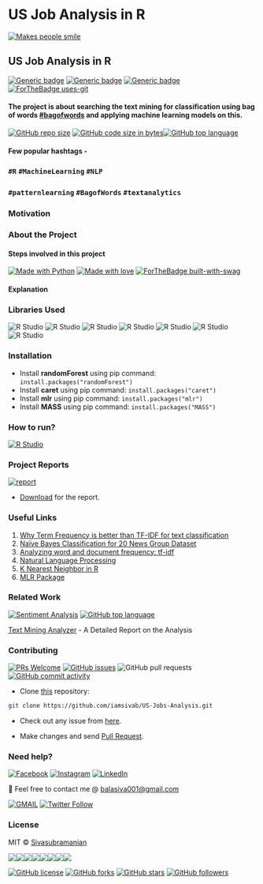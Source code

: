 # US Job Analysis in R
[![Makes people smile](https://forthebadge.com/images/badges/makes-people-smile.svg)](https://github.com/iamsivab)
## US Job Analysis in R

[![Generic badge](https://img.shields.io/badge/Text-Mining-teal.svg?style=for-the-badge)](https://github.com/iamsivab/US-Jobs-Analysis) 
[![Generic badge](https://img.shields.io/badge/LinkedIn-Connect-blue.svg?style=for-the-badge&logo=linkedin&logoColor=white)](https://www.linkedin.com/in/iamsivab/) [![Generic badge](https://img.shields.io/badge/R-Language-blue.svg?style=for-the-badge)](https://github.com/iamsivab/US-Jobs-Analysis/blob/master/Sivasubramanian-Text%20Mining%20Report.pdf) [![ForTheBadge uses-git](http://ForTheBadge.com/images/badges/uses-git.svg)](https://GitHub.com/)

#### The project is about searching the text mining for classification using bag of words [#bagofwords](https://github.com/iamsivab/US-Jobs-Analysis) and applying machine learning models on this.

[![GitHub repo size](https://img.shields.io/github/repo-size/iamsivab/US-Jobs-Analysis.svg?logo=github&style=social)](https://github.com/iamsivab) [![GitHub code size in bytes](https://img.shields.io/github/languages/code-size/iamsivab/US-Jobs-Analysis.svg?logo=git&style=social)](https://github.com/iamsivab/)[![GitHub top language](https://img.shields.io/github/languages/top/iamsivab/US-Jobs-Analysis.svg?logo=python&style=social)](https://github.com/iamsivab)

#### Few popular hashtags - 
### `#R` `#MachineLearning` `#NLP`
### `#patternlearning` `#BagofWords` `#textanalytics`

### Motivation


### About the Project


#### Steps involved in this project

[![Made with Python](https://forthebadge.com/images/badges/made-with-python.svg)](https://github.com/iamsivab/US-Jobs-Analysis) [![Made with love](https://forthebadge.com/images/badges/built-with-love.svg)](https://www.linkedin.com/in/iamsivab/) [![ForTheBadge built-with-swag](http://ForTheBadge.com/images/badges/built-with-swag.svg)](https://www.linkedin.com/in/iamsivab/)

#### Explanation


### Libraries Used

![R Studio](https://img.shields.io/badge/R-dplyr-blue.svg?style=flat&logo=r&logoColor=white) 
![R Studio](https://img.shields.io/badge/R-stringr-blue.svg?style=flat&logo=r&logoColor=white)
![R Studio](https://img.shields.io/badge/R-readtext-blue.svg?style=flat&logo=r&logoColor=white) 
![R Studio](https://img.shields.io/badge/R-e1071-blue.svg?style=flat&logo=r&logoColor=white) 
![R Studio](https://img.shields.io/badge/R-mlr-blue.svg?style=flat&logo=r&logoColor=white)
![R Studio](https://img.shields.io/badge/R-caret-blue.svg?style=flat&logo=r&logoColor=white) 
![R Studio](https://img.shields.io/badge/R-randomForest-blue.svg?style=flat&logo=r&logoColor=white) 


### Installation

- Install **randomForest** using pip command: `install.packages("randomForest")`
- Install **caret** using pip command: `install.packages("caret")`
- Install **mlr** using pip command: `install.packages("mlr")`
- Install **MASS** using pip command: `install.packages("MASS")`

### How to run?

[![R Studio](https://img.shields.io/badge/R-clean_data.R.-lightgrey.svg?logo=R&style=social)](https://github.com/iamsivab/US-Jobs-Analysis/tree/master/src)


### Project Reports

[![report](https://img.shields.io/static/v1.svg?label=Project&message=Report&logo=microsoft-word&style=social)](https://github.com/iamsivab/US-Jobs-Analysis/)

- [Download](https://github.com/iamsivab/US-Jobs-Analysis/) for the report.

### Useful Links

1. [Why Term Frequency is better than TF-IDF for text classification](https://www.quora.com/Why-does-TF-term-frequency-sometimes-give-better-F-scores-than-TF-IDF-does-for-text-classification)
2. [Naïve Bayes Classification for 20 News Group Dataset]( https://github.com/Loc-Tran/NaiveBayes20NewsGroup)
3. [Analyzing word and document frequency: tf-idf]( https://www.tidytextmining.com/tfidf.html  )
4. [Natural Language Processing](https://krakensystems.co/blog/2018/nlp-syntax-processing)
5. [K Nearest Neighbor in R]( https://www.edureka.co/blog/knn-algorithm-in-r/)
6. [MLR Package]( https://www.analyticsvidhya.com/blog/2016/08/practicing-machine-learning-techniques-in-r-with-mlr-package/)
 

 
### Related Work

[![Sentiment Analysis](https://img.shields.io/static/v1.svg?label=Text&message=Mining&color=lightgray&logo=linkedin&style=social&colorA=critical)](https://www.linkedin.com/in/iamsivab/) [![GitHub top language](https://img.shields.io/github/languages/top/iamsivab/US-Jobs-Analysis.svg?logo=php&style=social)](https://github.com/iamsivab/)

[Text Mining Analyzer](https://github.com/iamsivab/US-Jobs-Analysis) - A Detailed Report on the Analysis


### Contributing

[![PRs Welcome](https://img.shields.io/badge/PRs-welcome-brightgreen.svg?logo=github)](https://github.com/iamsivab/US-Jobs-Analysis/pulls) [![GitHub issues](https://img.shields.io/github/issues/iamsivab/US-Jobs-Analysis?logo=github)](https://github.com/iamsivab/US-Jobs-Analysis/issues) ![GitHub pull requests](https://img.shields.io/github/issues-pr/viamsivab/US-Jobs-Analysis?color=blue&logo=github) 
[![GitHub commit activity](https://img.shields.io/github/commit-activity/y/iamsivab/US-Jobs-Analysis?logo=github)](https://github.com/iamsivab/US-Jobs-Analysis/)

- Clone [this](https://github.com/iamsivab/US-Jobs-Analysis/) repository: 

```bash
git clone https://github.com/iamsivab/US-Jobs-Analysis.git
```

- Check out any issue from [here](https://github.com/iamsivab/US-Jobs-Analysis/issues).

- Make changes and send [Pull Request](https://github.com/iamsivab/US-Jobs-Analysis/pull).
 
### Need help?

[![Facebook](https://img.shields.io/static/v1.svg?label=follow&message=@iamsivab&color=9cf&logo=facebook&style=flat&logoColor=white&colorA=informational)](https://www.facebook.com/iamsivab)  [![Instagram](https://img.shields.io/static/v1.svg?label=follow&message=@iamsivab&color=grey&logo=instagram&style=flat&logoColor=white&colorA=critical)](https://www.instagram.com/iamsivab/) [![LinkedIn](https://img.shields.io/static/v1.svg?label=connect&message=@iamsivab&color=success&logo=linkedin&style=flat&logoColor=white&colorA=blue)](https://www.linkedin.com/in/iamsivab/)

:email: Feel free to contact me @ [balasiva001@gmail.com](https://mail.google.com/mail/)

[![GMAIL](https://img.shields.io/static/v1.svg?label=send&message=balasiva001@gmail.com&color=red&logo=gmail&style=social)](https://www.github.com/iamsivab) [![Twitter Follow](https://img.shields.io/twitter/follow/iamsivab?style=social)](https://twitter.com/iamsivab)


### License

MIT &copy; [Sivasubramanian](https://github.com/iamsivab/US-Jobs-Analysis/blob/master/LICENSE)

[![](https://sourcerer.io/fame/iamsivab/iamsivab/US-Jobs-Analysis/images/0)](https://sourcerer.io/fame/iamsivab/iamsivab/US-Jobs-Analysis/links/0)[![](https://sourcerer.io/fame/iamsivab/iamsivab/US-Jobs-Analysis/images/1)](https://sourcerer.io/fame/iamsivab/iamsivab/US-Jobs-Analysis/links/1)[![](https://sourcerer.io/fame/iamsivab/iamsivab/US-Jobs-Analysis/images/2)](https://sourcerer.io/fame/iamsivab/iamsivab/US-Jobs-Analysis/links/2)[![](https://sourcerer.io/fame/iamsivab/iamsivab/US-Jobs-Analysis/images/3)](https://sourcerer.io/fame/iamsivab/iamsivab/US-Jobs-Analysis/links/3)[![](https://sourcerer.io/fame/iamsivab/iamsivab/US-Jobs-Analysis/images/4)](https://sourcerer.io/fame/iamsivab/iamsivab/US-Jobs-Analysis/links/4)[![](https://sourcerer.io/fame/iamsivab/iamsivab/US-Jobs-Analysis/images/5)](https://sourcerer.io/fame/iamsivab/iamsivab/US-Jobs-Analysis/links/5)[![](https://sourcerer.io/fame/iamsivab/iamsivab/US-Jobs-Analysis/images/6)](https://sourcerer.io/fame/iamsivab/iamsivab/US-Jobs-Analysis/links/6)[![](https://sourcerer.io/fame/iamsivab/iamsivab/US-Jobs-Analysis/images/7)](https://sourcerer.io/fame/iamsivab/iamsivab/US-Jobs-Analysis/links/7)


[![GitHub license](https://img.shields.io/github/license/iamsivab/US-Jobs-Analysis.svg?style=social&logo=github)](https://github.com/iamsivab/US-Jobs-Analysis/blob/master/LICENSE) 
[![GitHub forks](https://img.shields.io/github/forks/iamsivab/US-Jobs-Analysis.svg?style=social)](https://github.com/iamsivab/US-Jobs-Analysis/network) [![GitHub stars](https://img.shields.io/github/stars/iamsivab/US-Jobs-Analysis.svg?style=social)](https://github.com/iamsivab/US-Jobs-Analysis/stargazers) [![GitHub followers](https://img.shields.io/github/followers/iamsivab.svg?label=Follow&style=social)](https://github.com/iamsivab/)

